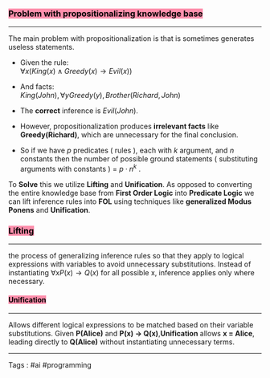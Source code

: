 
### <mark style="background: #FF5582A6;">Problem with propositionalizing knowledge base</mark>
___
The main problem with propositionalization is that is sometimes generates useless statements. 
- Given the rule:  
	$∀x (King(x) ∧ Greedy(x) → Evil(x))$
- And facts:  
	$King(John), ∀y Greedy(y), Brother(Richard, John)$
- The **correct** inference is $Evil(John)$.
- However, propositionalization produces **irrelevant facts** like **Greedy(Richard)**, which are unnecessary for the final conclusion.
	  
- So if we have $p$ predicates ( rules ), each with $k$ argument, and $n$ constants then the number of possible ground statements ( substituting arguments with constants ) = $p \cdot n^k$ .

To **Solve** this we utilize **Lifting** and **Unification**. As opposed to converting the entire knowledge base from **First Order Logic** into **Predicate Logic** we can lift inference rules into **FOL** using techniques like **generalized Modus Ponens** and **Unification**.
  
### <mark style="background: #FF5582A6;">Lifting</mark>
___
 the process of generalizing inference rules so that they apply to logical expressions with variables to avoid unnecessary substitutions. Instead of instantiating $\forall x P(x) \rightarrow Q(x)$ for all possible x, inference applies only where necessary. 

#### <mark style="background: #FF5582A6;">Unification</mark> 
___
 Allows different logical expressions to be matched based on their variable substitutions. Given **P(Alice)** and **P(x) → Q(x)**,**Unification** allows **x = Alice**, leading directly to **Q(Alice)** without instantiating unnecessary terms.
 

___
Tags : #ai #programming 